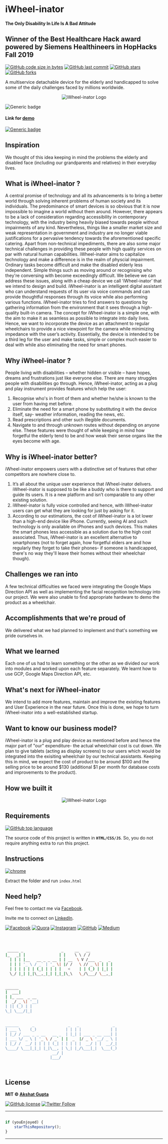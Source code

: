 # iWheel-inator

#### The Only Disability In Life Is A Bad Attitude

## Winner of the Best Healthcare Hack award powered by Siemens Healthineers in HopHacks Fall 2019 

[![GitHub code size in bytes](https://img.shields.io/github/languages/code-size/akshatvg/iWheel-inator?logo=github&style=social)](https://github.com/akshatvg/) [![GitHub last commit](https://img.shields.io/github/last-commit/akshatvg/iWheel-inator?style=social&logo=git)](https://github.com/akshatvg/) [![GitHub stars](https://img.shields.io/github/stars/akshatvg/iWheel-inator?style=social)](https://github.com/akshatvg/iWheel-inator/stargazers) [![GitHub forks](https://img.shields.io/github/forks/akshatvg/iWheel-inator?style=social&logo=git)](https://github.com/akshatvg/iWheel-inator/network)

A multiservice detachable device for the elderly and handicapped to solve some of the daily challenges faced by millions worldwide. 

<p align="center">
<img src="https://github.com/akshatvg/iWheel-inator/blob/master/static/img/iWheel-inatorLogo.png" alt="iWheel-inator Logo"/>
</p>

![Generic badge](https://img.shields.io/badge/iWheel-inator-orange) 

#### Link for [demo](https://bit.ly/iWi_Demo) 
[![Generic badge](https://img.shields.io/badge/view-demo-orange)](https://bit.ly/iWi_Demo)


## Inspiration
We thought of this idea keeping in mind the problems the elderly and disabled face (including our grandparents and relatives) in their everyday lives.

## What is iWheel-inator ?
A central promise of technology and all its advancements is to bring a better world through solving inherent problems of human society and its individuals. The predominance of smart devices is so obvious that it is now impossible to imagine a world without them around. However, there appears to be a lack of consideration regarding accessibility in contemporary technology, with the industry being heavily biased towards people without impairments of any kind. Nevertheless, things like a smaller market size and weak representation in government and industry are no longer viable justifications for a pervasive tendency towards the aforementioned specific catering. Apart from non-technical impediments, there are also some major technical challenges in providing these people with high quality services on par with natural human capabilities. iWheel-inator aims to capitalize technology and make a difference is in the realm of physcial impairment. 
Ordinary tasks become difficult and make the disabled elderly less independent. Simple things such as moving around or recognising who they're conversing with become exceedingly difficult. We believe we can address these issues, along with a cheap device we call ‘iWheel-inator’ that we intend to design and build. iWheel-inator is an intelligent digital assistant who can understand requests of its user via voice commands and can provide thoughtful responses through its voice while also performing various functions. iWheel-inator tries to find answers to questions by gathering information from the environment that it sees through a high-quality built-in camera. The concept for iWheel-inator is a simple one, with the aim to make it as seamless as possible to integrate into daily lives. Hence, we want to incorporate the device as an attachment to regular wheelchairs to provide a nice viewpoint for the camera while minimizing impedance with the user’s activity. Essentially, the device is intended to be a third leg for the user and make tasks, simple or complex much easier to deal with while also eliminating the need for smart phones.

## Why iWheel-inator ?
People living with disabilities – whether hidden or visible – have hopes, dreams and frustrations just like everyone else. There are many struggles people with disabilities go through. 
Hence, iWheel-inator, acting as a plug and play instrument provides features which help the user:
1) Recognise who's in front of them and whether he/she is known to the user from having met before.
2) Eliminate the need for a smart phone by substituting it with the device itself, say- weather information, reading the news, etc.
3) Read prescriptions and other such illegible documents.
4) Navigate to and through unknown routes without depending on anyone else.
These features were thought of while keeping in mind how forgetful the elderly tend to be and how weak their sense organs like the eyes become with age.


## Why is iWheel-inator better?
iWheel-inator empowers users with a distinctive set of features that other competitors are nowhere close to.
1. It’s all about the unique user experience that iWheel-inator delivers. iWheel-inator is supposed to be like a buddy who is there to support and guide its users. It is a new platform and isn’t comparable to any other existing
solution. 
2. iWheel-inator is fully voice controlled and hence, with iWheel-inator users can get what they are looking for just by asking for it.
3. According to our estimations, the cost of iWheel-inator is a lot lower than a high-end device like iPhone. Currently,
seeing AI and such technology is only available on iPhones and such devices. This makes the smart phones less accessible as a solution due to the high cost associated. Thus, iWheel-inator is an excellent alternative to smartphones (not to forget again, how forgetful elders are and how regularly they forget to take their phones- if someone is handicapped, there's no way they'll leave their homes without their wheelchair though).

## Challenges we ran into
A few technical difficulties we faced were integrating the Google Maps Direction API as well as implementing the facial recognition technology into our project. We were also unable to find appropriate hardware to demo the product as a wheelchair.

## Accomplishments that we're proud of
We delivered what we had planned to implement and that's something we pride ourselves in.

## What we learned
Each one of us had to learn something or the other as we divided our work into modules and worked upon each feature separately. We learnt how to use GCP, Google Maps Direction API, etc.

## What's next for iWheel-inator
We intend to add more features, maintain and improve the existing features and User Experience in the near future. Once this is done, we hope to turn iWheel-inator into a well-established startup.

## Want to know our business model?
iWheel-inator is a plug and play device as mentioned before and hence the major part of "our" expenditure- the actual wheelchair cost is cut down. 
We plan to give tablets (acting as display screens) to our users which would be integrated into the exisiting wheelchair by our technical assistants. 
Keeping this in mind, we expect the cost of product to be around $100 and the selling price to be around $130 (additional $1 per month for database costs and improvements to the product).


## How we built it
<p align="center">
<img src="https://github.com/akshatvg/iWheel-inator/blob/master/static/img/TechStack.jpeg" alt="iWheel-inator Logo"/>
</p>

## Requirements
[![GitHub top language](https://img.shields.io/github/languages/top/akshatvg/iWheel-inator?logo=html&style=social)](https://github.com/akshatvg/)

The source code of this project is written in **`HTML/CSS/JS`**. So, you do not require anything extra to run this project.

## Instructions

[![chrome](https://img.shields.io/badge/Open-index.html-lightgrey.svg?logo=google-chrome&style=popout&logoColor=red)](https://timemator.akshatvg.com)

Extract the folder and run `index.html`


## Need help?

Feel free to contact me via [Facebook](https://www.facebook.com/akshatvg).

Invite me to connect on [LinkedIn](https://www.linkedin.com/in/akshatvg/).

[![Facebook](https://img.shields.io/badge/Facebook-add-blue.svg?logo=facebook&logoColor=white)](https://www.facebook.com/akshatvg) [![Quora](https://img.shields.io/badge/Quora-ask-red.svg?logo=quora)](https://www.quora.com/profile/Akshat-Gupta-279) [![Instagram](https://img.shields.io/badge/Instagram-follow-purple.svg?logo=instagram&logoColor=white)](https://www.instagram.com/akshatvg/) [![GitHub](https://img.shields.io/badge/Snapchat-add-yellow.svg?logo=snapchat&logoColor=white)](https://www.snapchat.com/add/akshatvg) [![Medium](https://img.shields.io/badge/Medium-follow-black.svg?logo=medium&logoColor=white)](https://medium.com/@akshatvg)


```bash



 _____ _                 _     __   __            
|_   _| |               | |    \ \ / /            
  | | | |__   __ _ _ __ | | __  \ V /___  _   _   
  | | | '_ \ / _` | '_ \| |/ /   \ // _ \| | | |  
  | | | | | | (_| | | | |   <    | | (_) | |_| |  
  \_/ |_| |_|\__,_|_| |_|_|\_\   \_/\___/ \__,_|  
                                                  
                                                  
______                                            
|  ___|                                           
| |_ ___  _ __                                    
|  _/ _ \| '__|                                   
| || (_) | |                                      
\_| \___/|_|                                      
                                                  
                                                  
______      _               _   _               _ 
| ___ \    (_)             | | | |             | |
| |_/ / ___ _ _ __   __ _  | |_| | ___ _ __ ___| |
| ___ \/ _ \ | '_ \ / _` | |  _  |/ _ \ '__/ _ \ |
| |_/ /  __/ | | | | (_| | | | | |  __/ | |  __/_|
\____/ \___|_|_| |_|\__, | \_| |_/\___|_|  \___(_)
                     __/ |                        
                    |___/                         

 


```

## License

**MIT &copy; [Akshat Gupta](https://github.com/akshatvg/iWheel-inator/blob/master/LICENSE)**

[![GitHub license](https://img.shields.io/github/license/akshatvg/iWheel-inator?style=social&logo=github)](https://github.com/akshatvg/iWheel-inator/blob/master/LICENSE) [![Twitter Follow](https://img.shields.io/twitter/follow/akshatvg?style=social)](https://twitter.com/akshatvg)

---------

```javascript

if (youEnjoyed) {
    starThisRepository();
}

```

-----------
